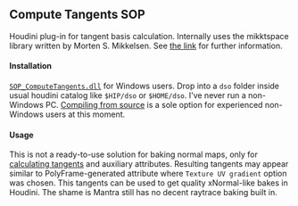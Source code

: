 ## Compute Tangents SOP

Houdini plug-in for tangent basis calculation. Internally uses the mikktspace
library written by Morten S. Mikkelsen. See
[the link](http://wiki.blender.org/index.php/Dev:Shading/Tangent_Space_Normal_Maps)
for further information.

#### Installation

[`SOP_ComputeTangents.dll`](https://github.com/teared/mikktspace-for-houdini/raw/master/SOP_ComputeTangents.dll)
for Windows users. Drop into a `dso` folder inside usual houdini catalog like
`$HIP/dso` or `$HOME/dso`. I've never run a non-Windows PC. [Compiling from source](http://www.sidefx.com/docs/hdk14.0/_h_d_k__intro__compiling.html) is a
sole option for experienced non-Windows users at this moment.

#### Usage
This is not a ready-to-use solution for baking normal maps, only for
[calculating tangents](https://raw.githubusercontent.com/teared/mikktspace-for-houdini/master/source/mikktspace.c) and auxiliary attributes. Resulting tangents
may appear similar to PolyFrame-generated attribute where `Texture UV
gradient` option was chosen. This tangents can be used to get quality
xNormal-like bakes in Houdini. The shame is Mantra still has no decent
raytrace baking built in.
